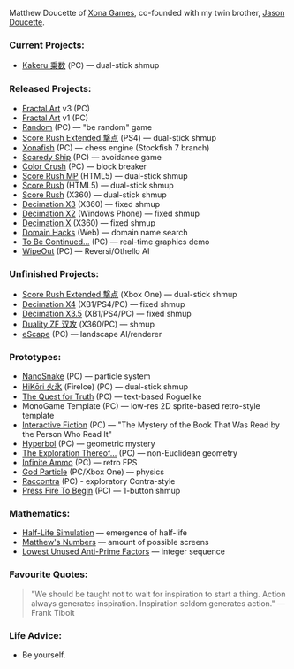 Matthew Doucette of [Xona Games](https://github.com/XonaGames), co-founded with my twin brother, [Jason Doucette](https://github.com/JDoucette).
### Current Projects:
- [Kakeru 乗数](http://xona.com/kakeru/) (PC) — dual-stick shmup

### Released Projects:
- [Fractal Art](https://youtu.be/fpyS-u69-zs) v3 (PC)
- [Fractal Art](https://youtu.be/1pK00KAIC9Q) v1 (PC)
- [Random](http://xona.com/random) (PC) — "be random" game
- [Score Rush Extended 撃点](http://xona.com/scorerush/) (PS4) — dual-stick shmup
- [Xonafish](http://xona.com/xonafish/) (PC) — chess engine (Stockfish 7 branch)
- [Scaredy Ship](http://xona.com/scaredyship/) (PC) — avoidance game
- [Color Crush](http://xona.com/colorcrush/) (PC) — block breaker
- [Score Rush MP](http://xona.com/scorerush/html5/) (HTML5) — dual-stick shmup
- [Score Rush](http://xona.com/scorerush/html5/) (HTML5) — dual-stick shmup
- [Score Rush](http://xona.com/scorerush/x360/) (X360) — dual-stick shmup
- [Decimation X3](http://xona.com/decimationx3/) (X360) — fixed shmup
- [Decimation X2](http://xona.com/decimationx2/) (Windows Phone) — fixed shmup
- [Decimation X](http://xona.com/decimationx/) (X360) — fixed shmup
- [Domain Hacks](http://xona.com/domainhacks/) (Web) — domain name search
- [To Be Continued...](http://xona.com/tbc/) (PC) — real-time graphics demo
- [WipeOut](http://xona.com/wipeout/) (PC) — Reversi/Othello AI
### Unfinished Projects:
- [Score Rush Extended 撃点](http://xona.com/scorerush/) (Xbox One) — dual-stick shmup
- [Decimation X4](http://xona.com/decimationx4/) (XB1/PS4/PC) — fixed shmup
- [Decimation X3.5](http://xona.com/decimationx3.5/) (XB1/PS4/PC) — fixed shmup
- [Duality ZF 双攻](http://xona.com/dualityzf/) (X360/PC) — shmup
- [eScape](http://xona.com/escape/) (PC) — landscape AI/renderer
### Prototypes:
- [NanoSnake](https://www.youtube.com/playlist?list=PLYUwJ3dlBCsVuN_dRL6TDp9FynDq0oy14) (PC) — particle system
- [HiKōri 火氷](http://xona.com/hikori/) (FireIce) (PC) — dual-stick shmup
- [The Quest for Truth](http://xona.com/quest/) (PC) — text-based Roguelike
- MonoGame Template (PC) — low-res 2D sprite-based retro-style template
- [Interactive Fiction](https://youtu.be/I6-GujXBzgk) (PC) — "The Mystery of the Book That Was Read by the Person Who Read It"
- [Hyperbol](http://xona.com/hyperbol/) (PC) — geometric mystery
- [The Exploration Thereof...](http://xona.com/exploration/) (PC) — non-Euclidean geometry
- [Infinite Ammo](http://xona.com/infiniteammo/) (PC) — retro FPS
- [God Particle](http://xona.com/godparticle/) (PC/Xbox One) — physics
- [Raccontra](http://xona.com/raccontra/) (PC) - exploratory Contra-style
- [Press Fire To Begin](http://xona.com/pressfire/) (PC) — 1-button shmup
### Mathematics:
- [Half-Life Simulation](https://xona.com/halflife) — emergence of half-life
- [Matthew's Numbers](http://xona.com/matthewsnumbers/) — amount of possible screens
- [Lowest Unused Anti-Prime Factors](https://oeis.org/A332271) — integer sequence
### Favourite Quotes:
> "We should be taught not to wait for inspiration to start a thing. Action always generates inspiration. Inspiration seldom generates action." — Frank Tibolt
### Life Advice:
- Be yourself.

<!--
**Xonatron/Xonatron** is a ✨ _special_ ✨ repository because its `README.md` (this file) appears on your GitHub profile.

Here are some ideas to get you started:

- 🔭 I’m currently working on ...
- 🌱 I’m currently learning ...
- 👯 I’m looking to collaborate on ...
- 🤔 I’m looking for help with ...
- 💬 Ask me about ...
- 📫 How to reach me: ...
- 😄 Pronouns: ...
- ⚡ Fun fact: ...
-->
